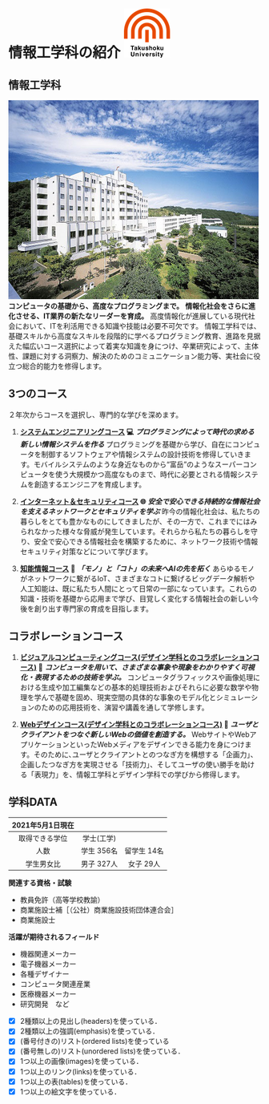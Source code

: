 # 情報工学科の紹介 ![Takushoku-Logo](logo.png "拓殖大学のロゴ")
<!-- Markdown記法を使って学科の紹介ページを作る -->
## 情報工学科
![Hachioji-campus](hachioji.jpg "八王子キャンパス")
**コンピュータの基礎から、高度なプログラミングまで。**
**情報化社会をさらに進化させる、IT業界の新たなリーダーを育成。**
高度情報化が進展している現代社会において、ITを利活用できる知識や技能は必要不可欠です。
情報工学科では、基礎スキルから高度なスキルを段階的に学べるプログラミング教育、進路を見据えた幅広いコース選択によって着実な知識を身につけ、卒業研究によって、主体性、課題に対する洞察力、解決のためのコミュニケーション能力等、実社会に役立つ総合的能力を修得します。

## 3つのコース
２年次からコースを選択し、専門的な学びを深めます。

1. **[システムエンジニアリングコース](https://feng.takushoku-u.ac.jp/composition/cs.html#anchor01 "System Engineering") :computer:**
***プログラミングによって時代の求める新しい情報システムを作る***
プログラミングを基礎から学び、自在にコンピュータを制御するソフトウェアや情報システムの設計技術を修得していきます。モバイルシステムのような身近なものから“富岳”のようなスーパーコンピュータを使う大規模かつ高度なものまで、時代に必要とされる情報システムを創造するエンジニアを育成します。

1. **[インターネット＆セキュリティコース](https://feng.takushoku-u.ac.jp/composition/cs.html#anchor02 "Internet and Security") :globe_with_meridians:**
***安全で安心できる持続的な情報社会を支えるネットワークとセキュリティを学ぶ***
昨今の情報化社会は、私たちの暮らしをとても豊かなものにしてきましたが、その一方で、これまでにはみられなかった様々な脅威が発生しています。それらから私たちの暮らしを守り、安全で安心できる情報社会を構築するために、ネットワーク技術や情報セキュリティ対策などについて学びます。

1. **[知能情報コース](https://feng.takushoku-u.ac.jp/composition/cs.html#anchor03 "Intelligence Information") :robot:**
***「モノ」と「コト」の未来へAIの先を拓く***
あらゆるモノがネットワークに繋がるIoT、さまざまなコトに繋げるビッグデータ解析や人工知能は、既に私たち人間にとって日常の一部になっています。これらの知識・技術を基礎から応用まで学び、目覚しく変化する情報社会の新しい今後を創り出す専門家の育成を目指します。

## コラボレーションコース

1. **[ビジュアルコンピューティングコース(デザイン学科とのコラボレーションコース)](https://feng.takushoku-u.ac.jp/composition/collaboration.html#anchor03 "Visual Computing") :art:**
***コンピュータを用いて、さまざまな事象や現象をわかりやすく可視化・表現するための技術を学ぶ。***
コンピュータグラフィックスや画像処理における生成や加工編集などの基本的処理技術およびそれらに必要な数学や物理を学んで基礎を固め、現実空間の具体的な事象のモデル化とシミュレーションのための応用技術を、演習や講義を通して学修します。

1. **[Webデザインコース(デザイン学科とのコラボレーションコース)](https://feng.takushoku-u.ac.jp/composition/collaboration.html#anchor03 "Visual Computing") :book:**
***ユーザとクライアントをつなぐ新しいWebの価値を創造する。***
WebサイトやWebアプリケーションといったWebメディアをデザインできる能力を身につけます。そのために､ユーザとクライアントとのつなぎ方を構想する「企画力」、企画したつなぎ方を実現させる「技術力」、そしてユーザの使い勝手を助ける「表現力」を、情報工学科とデザイン学科での学びから修得します。
## 学科DATA

|2021年5月1日現在||| 
|:---:|:---:|:---:|
|取得できる学位|学士(工学)|
|人数|学生 356名|留学生 14名|
|学生男女比|男子 327人|女子 29人|

**関連する資格・試験**
- 教員免許（高等学校教諭）
- 商業施設士補［（公社）商業施設技術団体連合会］
- 商業施設士

**活躍が期待されるフィールド**
- 機器関連メーカー
- 電子機器メーカー
- 各種デザイナー
- コンピュータ関連産業
- 医療機器メーカー
- 研究開発　など
<!-- この部分より上に記述を追加して下のチェックボックスで確認する -->
- [x] 2種類以上の見出し(headers)を使っている．
- [x] 2種類以上の強調(emphasis)を使っている．
- [x] (番号付きの)リスト(ordered lists)を使っている
- [x] (番号無しの)リスト(unordered lists)を使っている．
- [x] 1つ以上の画像(images)を使っている．
- [x] 1つ以上のリンク(links)を使っている．
- [x] 1つ以上の表(tables)を使っている．
- [x] 1つ以上の絵文字を使っている．
